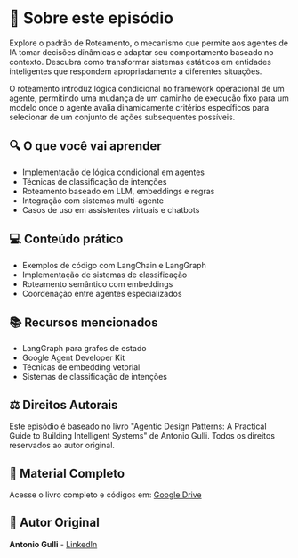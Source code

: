 # 🎯 Sobre este episódio

Explore o padrão de Roteamento, o mecanismo que permite aos agentes de IA tomar decisões dinâmicas e adaptar seu comportamento baseado no contexto. Descubra como transformar sistemas estáticos em entidades inteligentes que respondem apropriadamente a diferentes situações.

O roteamento introduz lógica condicional no framework operacional de um agente, permitindo uma mudança de um caminho de execução fixo para um modelo onde o agente avalia dinamicamente critérios específicos para selecionar de um conjunto de ações subsequentes possíveis.

## 🔍 O que você vai aprender

- Implementação de lógica condicional em agentes
- Técnicas de classificação de intenções
- Roteamento baseado em LLM, embeddings e regras
- Integração com sistemas multi-agente
- Casos de uso em assistentes virtuais e chatbots

## 💻 Conteúdo prático

- Exemplos de código com LangChain e LangGraph
- Implementação de sistemas de classificação
- Roteamento semântico com embeddings
- Coordenação entre agentes especializados

## 📚 Recursos mencionados

- LangGraph para grafos de estado
- Google Agent Developer Kit
- Técnicas de embedding vetorial
- Sistemas de classificação de intenções

## ⚖️ Direitos Autorais

Este episódio é baseado no livro "Agentic Design Patterns: A Practical Guide to Building Intelligent Systems" de Antonio Gulli. Todos os direitos reservados ao autor original.

## 📖 Material Completo

Acesse o livro completo e códigos em: [Google Drive](https://drive.google.com/drive/u/0/folders/1Y3U3IrYCiJ3E45Z8okR5eCg7OPnWQtPV)

## 👤 Autor Original

**Antonio Gulli** - [LinkedIn](https://www.linkedin.com/in/searchguy/)